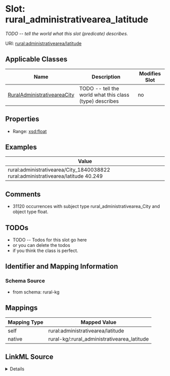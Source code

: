 

# Slot: rural_administrativearea_latitude


_TODO -- tell the world what this slot (predicate) describes._





URI: [rural:administrativearea/latitude](http://sail.ua.edu/ruralkg/administrativearea/latitude)



<!-- no inheritance hierarchy -->





## Applicable Classes

| Name | Description | Modifies Slot |
| --- | --- | --- |
| [RuralAdministrativeareaCity](../classes/RuralAdministrativeareaCity.md) | TODO -- tell the world what this class (type) describes |  no  |







## Properties

* Range: [xsd:float](http://www.w3.org/2001/XMLSchema#float)






## Examples

| Value |
| --- |
| rural:administrativearea/City_1840038822 rural:administrativearea/latitude 40.249 |

## Comments

* 31120 occurrences with subject type rural_administrativearea_City and object type float.

## TODOs

* TODO -- Todos for this slot go here
* or you can delete the todos
* if you think the class is perfect.

## Identifier and Mapping Information







### Schema Source


* from schema: rural-kg




## Mappings

| Mapping Type | Mapped Value |
| ---  | ---  |
| self | rural:administrativearea/latitude |
| native | rural-kg/:rural_administrativearea_latitude |




## LinkML Source

<details>
```yaml
name: rural_administrativearea_latitude
description: TODO -- tell the world what this slot (predicate) describes.
todos:
- TODO -- Todos for this slot go here
- or you can delete the todos
- if you think the class is perfect.
comments:
- 31120 occurrences with subject type rural_administrativearea_City and object type
  float.
examples:
- value: rural:administrativearea/City_1840038822 rural:administrativearea/latitude
    40.249
from_schema: rural-kg
rank: 1000
slot_uri: rural:administrativearea/latitude
alias: rural_administrativearea_latitude
domain_of:
- rural_administrativearea_City
range: float

```
</details>